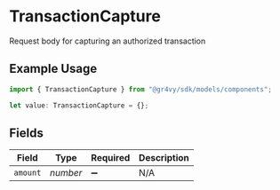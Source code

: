 # TransactionCapture

Request body for capturing an authorized transaction

## Example Usage

```typescript
import { TransactionCapture } from "@gr4vy/sdk/models/components";

let value: TransactionCapture = {};
```

## Fields

| Field              | Type               | Required           | Description        |
| ------------------ | ------------------ | ------------------ | ------------------ |
| `amount`           | *number*           | :heavy_minus_sign: | N/A                |